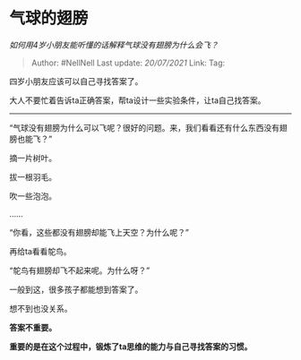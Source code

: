 # 气球的翅膀
*如何用4岁小朋友能听懂的话解释气球没有翅膀为什么会飞？*

> Author: #NellNell 
> Last update: *20/07/2021* 
> Link:
> Tag: 

四岁小朋友应该可以自己寻找答案了。

大人不要忙着告诉ta正确答案，帮ta设计一些实验条件，让ta自己找答案。

---

“气球没有翅膀为什么可以飞呢？很好的问题。来，我们看看还有什么东西没有翅膀也能飞？”

摘一片树叶。

拔一根羽毛。

吹一些泡泡。

……

“你看，这些都没有翅膀却能飞上天空？为什么呢？”

再给ta看看鸵鸟。

“鸵鸟有翅膀却飞不起来呢。为什么呀？”

一般到这，很多孩子都能想到答案了。

想不到也没关系。

**答案不重要。**

**重要的是在这个过程中，锻炼了ta思维的能力与自己寻找答案的习惯。**

  
  
